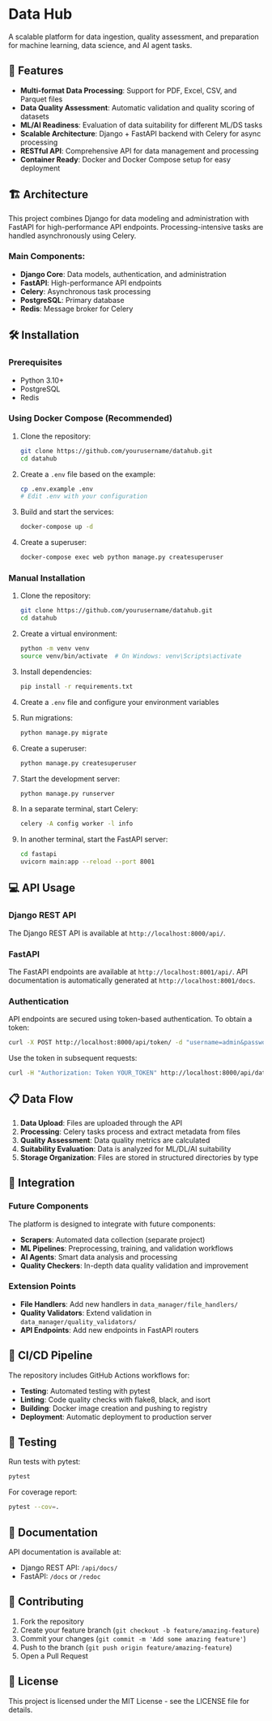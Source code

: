 # Data Hub

A scalable platform for data ingestion, quality assessment, and preparation for machine learning, data science, and AI agent tasks.

## 🚀 Features

- **Multi-format Data Processing**: Support for PDF, Excel, CSV, and Parquet files
- **Data Quality Assessment**: Automatic validation and quality scoring of datasets
- **ML/AI Readiness**: Evaluation of data suitability for different ML/DS tasks
- **Scalable Architecture**: Django + FastAPI backend with Celery for async processing
- **RESTful API**: Comprehensive API for data management and processing
- **Container Ready**: Docker and Docker Compose setup for easy deployment

## 🏗️ Architecture

This project combines Django for data modeling and administration with FastAPI for high-performance API endpoints. Processing-intensive tasks are handled asynchronously using Celery.

### Main Components:

- **Django Core**: Data models, authentication, and administration
- **FastAPI**: High-performance API endpoints
- **Celery**: Asynchronous task processing
- **PostgreSQL**: Primary database
- **Redis**: Message broker for Celery

## 🛠️ Installation

### Prerequisites

- Python 3.10+
- PostgreSQL
- Redis

### Using Docker Compose (Recommended)

1. Clone the repository:
   ```bash
   git clone https://github.com/yourusername/datahub.git
   cd datahub
   ```

2. Create a `.env` file based on the example:
   ```bash
   cp .env.example .env
   # Edit .env with your configuration
   ```

3. Build and start the services:
   ```bash
   docker-compose up -d
   ```

4. Create a superuser:
   ```bash
   docker-compose exec web python manage.py createsuperuser
   ```

### Manual Installation

1. Clone the repository:
   ```bash
   git clone https://github.com/yourusername/datahub.git
   cd datahub
   ```

2. Create a virtual environment:
   ```bash
   python -m venv venv
   source venv/bin/activate  # On Windows: venv\Scripts\activate
   ```

3. Install dependencies:
   ```bash
   pip install -r requirements.txt
   ```

4. Create a `.env` file and configure your environment variables

5. Run migrations:
   ```bash
   python manage.py migrate
   ```

6. Create a superuser:
   ```bash
   python manage.py createsuperuser
   ```

7. Start the development server:
   ```bash
   python manage.py runserver
   ```

8. In a separate terminal, start Celery:
   ```bash
   celery -A config worker -l info
   ```

9. In another terminal, start the FastAPI server:
   ```bash
   cd fastapi
   uvicorn main:app --reload --port 8001
   ```

## 💻 API Usage

### Django REST API

The Django REST API is available at `http://localhost:8000/api/`.

### FastAPI

The FastAPI endpoints are available at `http://localhost:8001/api/`.
API documentation is automatically generated at `http://localhost:8001/docs`.

### Authentication

API endpoints are secured using token-based authentication. To obtain a token:

```bash
curl -X POST http://localhost:8000/api/token/ -d "username=admin&password=password"
```

Use the token in subsequent requests:

```bash
curl -H "Authorization: Token YOUR_TOKEN" http://localhost:8000/api/data/datasets/
```

## 📋 Data Flow

1. **Data Upload**: Files are uploaded through the API
2. **Processing**: Celery tasks process and extract metadata from files
3. **Quality Assessment**: Data quality metrics are calculated
4. **Suitability Evaluation**: Data is analyzed for ML/DL/AI suitability
5. **Storage Organization**: Files are stored in structured directories by type

## 🔌 Integration

### Future Components

The platform is designed to integrate with future components:

- **Scrapers**: Automated data collection (separate project)
- **ML Pipelines**: Preprocessing, training, and validation workflows
- **AI Agents**: Smart data analysis and processing
- **Quality Checkers**: In-depth data quality validation and improvement

### Extension Points

- **File Handlers**: Add new handlers in `data_manager/file_handlers/`
- **Quality Validators**: Extend validation in `data_manager/quality_validators/`
- **API Endpoints**: Add new endpoints in FastAPI routers

## 🔄 CI/CD Pipeline

The repository includes GitHub Actions workflows for:

- **Testing**: Automated testing with pytest
- **Linting**: Code quality checks with flake8, black, and isort
- **Building**: Docker image creation and pushing to registry
- **Deployment**: Automatic deployment to production server

## 🧪 Testing

Run tests with pytest:

```bash
pytest
```

For coverage report:

```bash
pytest --cov=.
```

## 📝 Documentation

API documentation is available at:
- Django REST API: `/api/docs/`
- FastAPI: `/docs` or `/redoc`

## 🤝 Contributing

1. Fork the repository
2. Create your feature branch (`git checkout -b feature/amazing-feature`)
3. Commit your changes (`git commit -m 'Add some amazing feature'`)
4. Push to the branch (`git push origin feature/amazing-feature`)
5. Open a Pull Request

## 📄 License

This project is licensed under the MIT License - see the LICENSE file for details.